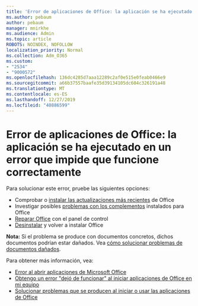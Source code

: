 ```yaml
---
title: 'Error de aplicaciones de Office: la aplicación se ha ejecutado en un error que impide que funcione correctamente'
ms.author: pebaum
author: pebaum
manager: mnirkhe
ms.audience: Admin
ms.topic: article
ROBOTS: NOINDEX, NOFOLLOW
localization_priority: Normal
ms.collection: Adm_O365
ms.custom:
- "2534"
- "9000572"
ms.openlocfilehash: 136dc4285d7aaa12289c2af0e515e0feab0466e9
ms.sourcegitcommit: a66b37557baafe35d39134105dc604c326191a48
ms.translationtype: MT
ms.contentlocale: es-ES
ms.lasthandoff: 12/27/2019
ms.locfileid: "40886599"
---
```

# <a name="office-apps-error-app-has-run-into-an-error-that-is-preventing-it-from-working-correctly"></a>Error de aplicaciones de Office: la aplicación se ha ejecutado en un error que impide que funcione correctamente

Para solucionar este error, pruebe las siguientes opciones:

- Comprobar o [instalar las actualizaciones más recientes](https://support.office.com/article/update-office-and-your-computer-with-microsoft-update-2ab296f3-7f03-43a2-8e50-46de917611c5) de Office
- Investigar posibles [problemas con los complementos](https://support.office.com/article/powerpoint-isn-t-responding-hangs-or-freezes-652ede6e-e3d2-449a-a07f-8c800dfb948d?ocmsassetID=HA104114659&CorrelationId=98329f6f-f51f-4f44-a876-4142c3583312#bkmk_addins) instalados para Office
- [Reparar Office](https://support.office.com/article/repair-an-office-application-7821d4b6-7c1d-4205-aa0e-a6b40c5bb88b) con el panel de control
- [Desinstalar](https://support.office.com/article/uninstall-office-from-a-pc-9dd49b83-264a-477a-8fcc-2fdf5dbf61d8) y volver a instalar Office

**Nota:** Si el problema se produce con documentos concretos, dichos documentos podrían estar dañados. Vea [cómo solucionar problemas de documentos dañados](https://docs.microsoft.com/office/troubleshoot/word/damaged-documents-in-word).

Para obtener más información, vea: 

- [Error al abrir aplicaciones de Microsoft Office](https://support.office.com/article/error-when-opening-microsoft-office-apps-b84b6a63-4b8c-46ec-ae9a-ad91d6160d72)
- [Obtengo un error "dejó de funcionar" al iniciar aplicaciones de Office en mi equipo](https://support.office.com/article/i-get-a-stopped-working-error-when-i-start-office-applications-on-my-pc-52bd7985-4e99-4a35-84c8-2d9b8301a2fa)
- [Solucionar problemas que se producen al iniciar o usar las aplicaciones de Office](https://docs.microsoft.com/office/troubleshoot/word/issues-when-start-or-use-word)